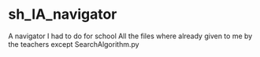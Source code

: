 # sh_IA_navigator
A navigator I had to do for school
All the files where already given to me by the teachers except SearchAlgorithm.py

